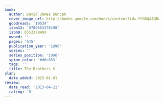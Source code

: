```yaml
---
book:
  author: David James Duncan
  cover_image_url: http://books.google.com/books/content?id=-FCNDQAAQBAJ&printsec=frontcover&img=1&zoom=1&edge=curl&source=gbs_api
  goodreads: '19534'
  isbn13: '9780553378498'
  isbn9: 055337849X
  owned: ''
  pages: '645'
  publication_year: '1996'
  series: ''
  series_position: '1996'
  spine_color: '#d6c883'
  tags: ''
  title: The Brothers K
plan:
  date_added: 2023-01-01
review:
  date_read: '2013-04-21'
  rating: '0'
---
```

